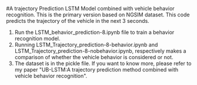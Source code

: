 #A trajectory Prediction LSTM Model combined with vehicle behavior recognition.
This is the primary version based on NGSIM dataset.
This code predicts the trajectory of the vehicle in the next 3 seconds.
1. Run the LSTM_behavior_prediction-8.ipynb file to train a behavior recognition model.
2. Running LSTM_Trajectory_prediction-8-behavior.ipynb and LSTM_Trajectory_prediction-8-nobehavior.ipynb, respectively makes a comparison of whether the vehicle behavior is considered or not.
3. The dataset is in the pickle file.
If you want to know more, please refer to my paper "UB-LSTM:A trajectory prediction method combined with vehicle behavior recognition".
